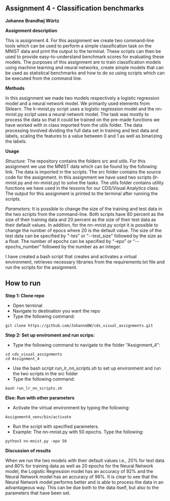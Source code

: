 ## Assignment 4 - Classification benchmarks
**Johanne Brandhøj Würtz**

__Assignment description__

This is assignment 4. For this assignment we create two command-line tools which can be used to perform a simple classification task on the MNIST data and print the output to the terminal. 
These scripts can then be used to provide easy-to-understand benchmark scores for evaluating these models. The purposes of this assignment are to train classification models using machine learning and neural networks, create simple models that can be used as statistical benchmarks and how to do so using scripts which can be executed from the command line.
 

__Methods__

In this assignment we made two models respectively a logistic regression model and a neural network model. We primarily used elements from Sklearn. The lr-mnist.py script uses a logistic regression model and the nn-mnist.py script uses a neural network model. The task was mostly to process the data so that it could be trained on the pre-made functions we have worked with in class imported from the utils folder. The data processing involved dividing the full data set in training and test data and labels, scaling the features to a value between 0 and 1 as well as binarizing the labels. 

__Usage__

_Structure:_
The repository contains the folders src and utils. For this assignment we use the MNIST data which can be found by the following link. The data is imported in the scripts. The src folder contains the source code for the assignment. In this assignment we have used two scripts (lr-mnist.py and nn-mnist.py) to solve the tasks. The utils folder contains utility functions we have used in the lessons for our CDS/Visual Analytics class. The output for this assignment is printed to the terminal after running the scripts.

_Parameters:_
It is possible to change the size of the training and test data in the two scripts from the command-line. Both scripts have 80 percent as the size of their training data and 20 percent as the size of their test data as their default values. In addition, for the nn-mnist.py script it is possible to change the number of epocs where 20 is the default value. The size of the test data can be specified by "-tes" or "--test_size" followed by the size as a float. The number of epochs can be specified by “-epo” or “--epochs_number” followed by the number as an integer. 

I have created a bash script that creates and activates a virtual environment, retrieves necessary libraries from the requirements.txt file and run the scripts for the assignment.


## How to run
**Step 1: Clone repo**
- Open terminal
- Navigate to destination you want the repo
- Type the following command:
 ```console
 git clone https://github.com/JohanneBW/cds_visual_assignments.git
 ```
**Step 2: Set up enviroment and run scrips:**
- Type the following command to navigate to the folder "Assignment_4":
```console
cd cds_visual_assignments
cd Assignment_4
```  
- Use the bash script _run_lr_nn_scripts.sh_ to set up environment and run the two scripts in the src folder
- Type the following command: 
```console
bash run_lr_nn_scripts.sh
```  

**Else: Run with other parameters**
- Activate the virtual environment by typing the following:
```console
Assignment4_venv/bin/activate
```  
- Run the script with specified parameters. 
- Example: The nn-mnist.py with 50 epochs. Type the following:
```console
python3 nn-mnist.py -epo 50
``` 
__Discussion of results__

When we run the two models with their default values i.e., 20% for test data and 80% for training data as well as 20 epochs for the Neural Network model, the Logistic Regression model has an accuracy of 92% and the Neural Network model has an accuracy of 96%. It is clear to see that the Neural Network model performs better and is able to process the data in an advantageous way. This can be due both to the data itself, but also to the parameters that have been set.
